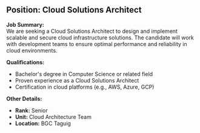 ## **Position: Cloud Solutions Architect**

**Job Summary:**  
We are seeking a Cloud Solutions Architect to design and implement scalable and secure cloud infrastructure solutions. The candidate will work with development teams to ensure optimal performance and reliability in cloud environments.

**Qualifications:**  
- Bachelor's degree in Computer Science or related field
- Proven experience as a Cloud Solutions Architect
- Certification in cloud platforms (e.g., AWS, Azure, GCP)

**Other Details:**
- **Rank:** Senior
- **Unit:** Cloud Architecture Team
- **Location:** BGC Taguig